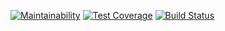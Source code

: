 [![Maintainability](https://api.codeclimate.com/v1/badges/efc34f7edb11ad6985ca/maintainability)](https://codeclimate.com/github/s-fomenko/frontend-project-lvl1/maintainability)
[![Test Coverage](https://api.codeclimate.com/v1/badges/efc34f7edb11ad6985ca/test_coverage)](https://codeclimate.com/github/s-fomenko/frontend-project-lvl1/test_coverage)
[![Build Status](https://travis-ci.org/s-fomenko/frontend-project-lvl1.svg?branch=master)](https://travis-ci.org/s-fomenko/frontend-project-lvl1)
